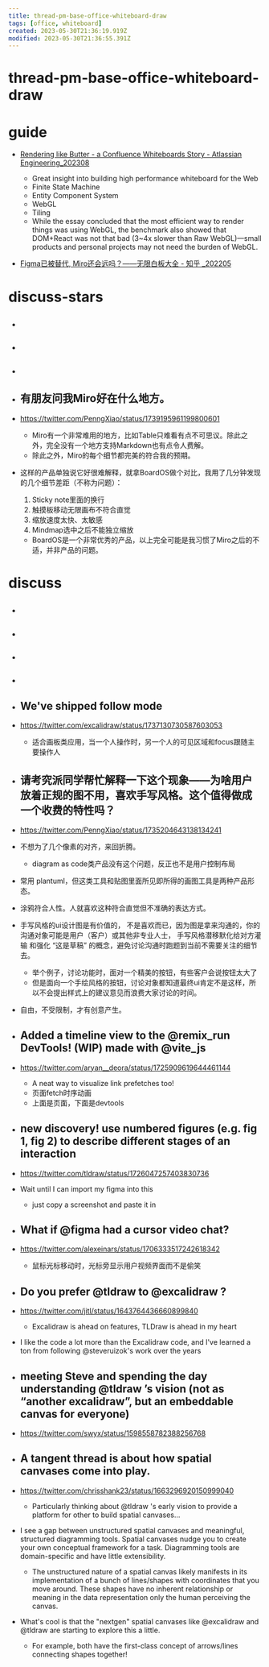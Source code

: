 ```yaml
---
title: thread-pm-base-office-whiteboard-draw
tags: [office, whiteboard]
created: 2023-05-30T21:36:19.919Z
modified: 2023-05-30T21:36:55.391Z
---
```


# thread-pm-base-office-whiteboard-draw

# guide

- [Rendering like Butter - a Confluence Whiteboards Story - Atlassian Engineering_202308](https://www.atlassian.com/engineering/rendering-like-butter-a-confluence-whiteboards-story)
  - Great insight into building high performance whiteboard for the Web
  - Finite State Machine
  - Entity Component System
  - WebGL
  - Tiling
  - While the essay concluded that the most efficient way to render things was using WebGL, the benchmark also showed that DOM+React was not that bad (3~4x slower than Raw WebGL)—small products and personal projects may not need the burden of WebGL.

- [Figma已被替代, Miro还会远吗？——无限白板大全 - 知乎 _202205](https://zhuanlan.zhihu.com/p/512318494)
# discuss-stars
- ## 

- ## 

- ## 

- ## 有朋友问我Miro好在什么地方。
- https://twitter.com/PenngXiao/status/1739195961199800601
  - Miro有一个非常难用的地方，比如Table只难看有点不可思议。除此之外，完全没有一个地方支持Markdown也有点令人费解。
  - 除此之外，Miro的每个细节都完美的符合我的预期。
- 这样的产品单独说它好很难解释，就拿BoardOS做个对比，我用了几分钟发现的几个细节差距（不称为问题）：
  1. Sticky note里面的换行
  2. 触摸板移动无限画布不符合直觉
  3. 缩放速度太快、太敏感
  4. Mindmap选中之后不能独立缩放
  - BoardOS是一个非常优秀的产品，以上完全可能是我习惯了Miro之后的不适，并非产品的问题。

# discuss
- ## 

- ## 

- ## 

- ## 

- ## We've shipped follow mode
- https://twitter.com/excalidraw/status/1737130730587603053
  - 适合画板类应用，当一个人操作时，另一个人的可见区域和focus跟随主要操作人

- ## 请考究派同学帮忙解释一下这个现象——为啥用户放着正规的图不用，喜欢手写风格。这个值得做成一个收费的特性吗？
- https://twitter.com/PenngXiao/status/1735204643138134241
- 不想为了几个像素的对齐，来回折腾。
  - diagram as code类产品没有这个问题，反正也不是用户控制布局
- 常用 plantuml，但这类工具和贴图里面所见即所得的画图工具是两种产品形态。
- 涂鸦符合人性。人就喜欢这种符合直觉但不准确的表达方式。
- 手写风格的ui设计图是有价值的， 不是喜欢而已，因为图是拿来沟通的，你的沟通对象可能是用户（客户）或其他非专业人士， 手写风格潜移默化给对方灌输 和强化 “这是草稿” 的概念，避免讨论沟通时跑题到当前不需要关注的细节去。 
  - 举个例子，讨论功能时，面对一个精美的按钮，有些客户会说按钮太大了
  - 但是面向一个手绘风格的按钮，讨论对象都知道最终ui肯定不是这样，所以不会提出样式上的建议意见而浪费大家讨论的时间。

- 自由，不受限制，才有创意产生。

- ## Added a timeline view to the @remix_run DevTools! (WIP) made with @vite_js
- https://twitter.com/aryan__deora/status/1725909619644461144
  - A neat way to visualize link prefetches too!
  - 页面fetch时序动画
  - 上面是页面，下面是devtools

- ## new discovery! use numbered figures (e.g. fig 1, fig 2) to describe different stages of an interaction
- https://twitter.com/tldraw/status/1726047257403830736
- Wait until I can import my figma into this
  - just copy a screenshot and paste it in 

- ## What if @figma had a cursor video chat?
- https://twitter.com/alexeinars/status/1706333517242618342
  - 鼠标光标移动时，光标旁显示用户视频界面而不是偷笑

- ## Do you prefer @tldraw to @excalidraw ?
- https://twitter.com/jitl/status/1643764436660899840
  - Excalidraw is ahead on features, TLDraw is ahead in my heart
- I like the code a lot more than the Excalidraw code, and I've learned a ton from following @steveruizok's work over the years

- ## meeting Steve and spending the day understanding @tldraw ’s vision (not as “another excalidraw”, but an embeddable canvas for everyone) 
- https://twitter.com/swyx/status/1598558782388256768

- ## A tangent thread is about how spatial canvases come into play. 
- https://twitter.com/chrisshank23/status/1663296920150999040
  - Particularly thinking about @tldraw 's early vision to provide a platform for other to build spatial canvases...
- I see a gap between unstructured spatial canvases and meaningful, structured diagramming tools. Spatial canvases nudge you to create your own conceptual framework for a task. Diagramming tools are domain-specific and have little extensibility.
  - The unstructured nature of a spatial canvas likely manifests in its implementation of a bunch of lines/shapes with coordinates that you move around. These shapes have no inherent relationship or meaning in the data representation only the human perceiving the canvas.

- What's cool is that the "nextgen" spatial canvases like @excalidraw and @tldraw are starting to explore this a little. 
  - For example, both have the first-class concept of arrows/lines connecting shapes together!
